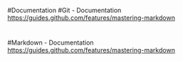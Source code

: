 #Documentation
#Git - Documentation <https://guides.github.com/features/mastering-markdown>
#
#Markdown - Documentation <https://guides.github.com/features/mastering-markdown>
